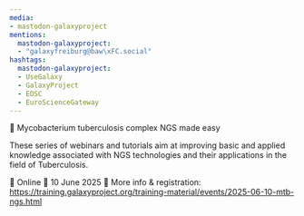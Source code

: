 ```yaml
---
media:
- mastodon-galaxyproject
mentions:
  mastodon-galaxyproject:
  - "galaxyfreiburg@baw\xFC.social"
hashtags:
  mastodon-galaxyproject:
  - UseGalaxy
  - GalaxyProject
  - EOSC
  - EuroScienceGateway
---
```

📣 Mycobacterium tuberculosis complex NGS made easy

These series of webinars and tutorials aim at improving basic and applied knowledge associated with NGS technologies and their applications in the field of Tuberculosis.

📍 Online
📅 10 June 2025
🔗 More info & registration: https://training.galaxyproject.org/training-material/events/2025-06-10-mtb-ngs.html